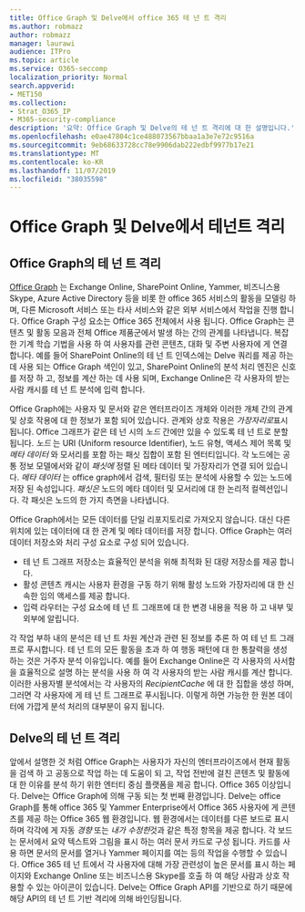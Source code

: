 ```yaml
---
title: Office Graph 및 Delve에서 office 365 테 넌 트 격리
ms.author: robmazz
author: robmazz
manager: laurawi
audience: ITPro
ms.topic: article
ms.service: O365-seccomp
localization_priority: Normal
search.appverid:
- MET150
ms.collection:
- Strat_O365_IP
- M365-security-compliance
description: '요약: Office Graph 및 Delve의 테 넌 트 격리에 대 한 설명입니다.'
ms.openlocfilehash: e0ae47804c1ce488073567bbaa1a3e7e72c9516a
ms.sourcegitcommit: 9eb68633728cc78e9906dab222edbf9977b17e21
ms.translationtype: MT
ms.contentlocale: ko-KR
ms.lasthandoff: 11/07/2019
ms.locfileid: "38035598"
---
```

# <a name="tenant-isolation-in-the-office-graph-and-delve"></a>Office Graph 및 Delve에서 테넌트 격리

## <a name="tenant-isolation-in-the-office-graph"></a>Office Graph의 테 넌 트 격리

[Office Graph](https://developer.microsoft.com) 는 Exchange Online, SharePoint Online, Yammer, 비즈니스용 Skype, Azure Active Directory 등을 비롯 한 office 365 서비스의 활동을 모델링 하며, 다른 Microsoft 서비스 또는 타사 서비스와 같은 외부 서비스에서 작업을 진행 합니다. Office Graph 구성 요소는 Office 365 전체에서 사용 됩니다. Office Graph는 콘텐츠 및 활동 모음과 전체 Office 제품군에서 발생 하는 간의 관계를 나타냅니다. 복잡 한 기계 학습 기법을 사용 하 여 사용자를 관련 콘텐츠, 대화 및 주변 사용자에 게 연결 합니다. 예를 들어 SharePoint Online의 테 넌 트 인덱스에는 Delve 쿼리를 제공 하는 데 사용 되는 Office Graph 색인이 있고, SharePoint Online의 분석 처리 엔진은 신호를 저장 하 고, 정보를 계산 하는 데 사용 되며, Exchange Online은 각 사용자의 받는 사람 캐시를 테 넌 트 분석에 입력 합니다.

Office Graph에는 사용자 및 문서와 같은 엔터프라이즈 개체와 이러한 개체 간의 관계 및 상호 작용에 대 한 정보가 포함 되어 있습니다. 관계와 상호 작용은 *가장자리로*표시 됩니다. Office 그래프가 같은 테 넌 시의 *노드* 간에만 있을 수 있도록 테 넌 트로 분할 됩니다. *노드* 는 URI (Uniform resource Identifier), 노드 유형, 액세스 제어 목록 및 *메타 데이터* 와 모서리를 포함 하는 패싯 집합이 포함 된 엔터티입니다. 각 노드에는 공통 정보 모델에서와 같이 *패싯에* 정렬 된 메타 데이터 및 가장자리가 연결 되어 있습니다. *메타 데이터* 는 office graph에서 검색, 필터링 또는 분석에 사용할 수 있는 노드에 저장 된 속성입니다. *패싯은* 노드의 메타 데이터 및 모서리에 대 한 논리적 컬렉션입니다. 각 패싯은 노드의 한 가지 측면을 나타냅니다. 

Office Graph에서는 모든 데이터를 단일 리포지토리로 가져오지 않습니다. 대신 다른 위치에 있는 데이터에 대 한 관계 및 메타 데이터를 저장 합니다. Office Graph는 여러 데이터 저장소와 처리 구성 요소로 구성 되어 있습니다.

- 테 넌 트 그래프 저장소는 효율적인 분석을 위해 최적화 된 대량 저장소를 제공 합니다.
- 활성 콘텐츠 캐시는 사용자 환경을 구동 하기 위해 활성 노드와 가장자리에 대 한 신속한 임의 액세스를 제공 합니다.
- 입력 라우터는 구성 요소에 테 넌 트 그래프에 대 한 변경 내용을 적용 하 고 내부 및 외부에 알립니다.

각 작업 부하 내의 분석은 테 넌 트 차원 계산과 관련 된 정보를 추론 하 여 테 넌 트 그래프로 푸시합니다. 테 넌 트의 모든 활동을 초과 하 여 행동 패턴에 대 한 통찰력을 생성 하는 것은 거주자 분석 이유입니다. 예를 들어 Exchange Online은 각 사용자의 사서함을 효율적으로 설명 하는 분석을 사용 하 여 각 사용자의 받는 사람 캐시를 계산 합니다. 이러한 사용자별 분석에서는 각 사용자의 *RecipientCache* 에 대 한 집합을 생성 하며, 그러면 각 사용자에 게 테 넌 트 그래프로 푸시됩니다. 이렇게 하면 가능한 한 원본 데이터에 가깝게 분석 처리의 대부분이 유지 됩니다.

## <a name="tenant-isolation-in-delve"></a>Delve의 테 넌 트 격리

앞에서 설명한 것 처럼 Office Graph는 사용자가 자신의 엔터프라이즈에서 현재 활동을 검색 하 고 공동으로 작업 하는 데 도움이 되 고, 작업 전반에 걸친 콘텐츠 및 활동에 대 한 이유를 분석 하기 위한 엔터티 중심 플랫폼을 제공 합니다. Office 365 이상입니다. Delve는 Office Graph에 의해 구동 되는 첫 번째 환경입니다.
Delve는 office Graph를 통해 office 365 및 Yammer Enterprise에서 Office 365 사용자에 게 콘텐츠를 제공 하는 Office 365 웹 환경입니다. 웹 환경에서는 데이터를 다른 보드로 표시 하며 각각에 게 자동 *경향* 또는 *내가 수정한*것과 같은 특정 항목을 제공 합니다. 각 보드는 문서에서 요약 텍스트와 그림을 표시 하는 여러 문서 카드로 구성 됩니다. 카드를 사용 하면 문서의 문서를 열거나 Yammer 페이지를 여는 등의 작업을 수행할 수 있습니다. Office 365 테 넌 트에서 각 사용자에 대해 가장 관련성이 높은 문서를 표시 하는 페이지와 Exchange Online 또는 비즈니스용 Skype를 호출 하 여 해당 사람과 상호 작용할 수 있는 아이콘이 있습니다. Delve는 Office Graph API를 기반으로 하기 때문에 해당 API의 테 넌 트 기반 격리에 의해 바인딩됩니다.